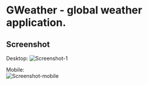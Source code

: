 # GWeather - global weather application.

## Screenshot

Desktop:
![Screenshot-1](https://github.com/MatyilaSango/gw/assets/60422984/8cee75e1-b9b2-490e-b04c-fdc068d9fd3b)

Mobile: <br>
![Screenshot-mobile](https://github.com/MatyilaSango/gw/assets/60422984/b6977233-b7ed-49b1-8b47-ebb9a85e3f59)
